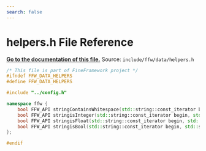 ```yaml
---
search: false
---
```


# helpers.h File Reference

**[Go to the documentation of this file.](helpers_8h.md)**
Source: `include/ffw/data/helpers.h`

    
    
    
    
    
    
    
```cpp
/* This file is part of FineFramework project */
#ifndef FFW_DATA_HELPERS
#define FFW_DATA_HELPERS

#include "../config.h"

namespace ffw {
    bool FFW_API stringContainsWhitespace(std::string::const_iterator begin, std::string::const_iterator end);
    bool FFW_API stringisInteger(std::string::const_iterator begin, std::string::const_iterator end);
    bool FFW_API stringisFloat(std::string::const_iterator begin, std::string::const_iterator end);
    bool FFW_API stringisBool(std::string::const_iterator begin, std::string::const_iterator end);
};

#endif
```


    
  
